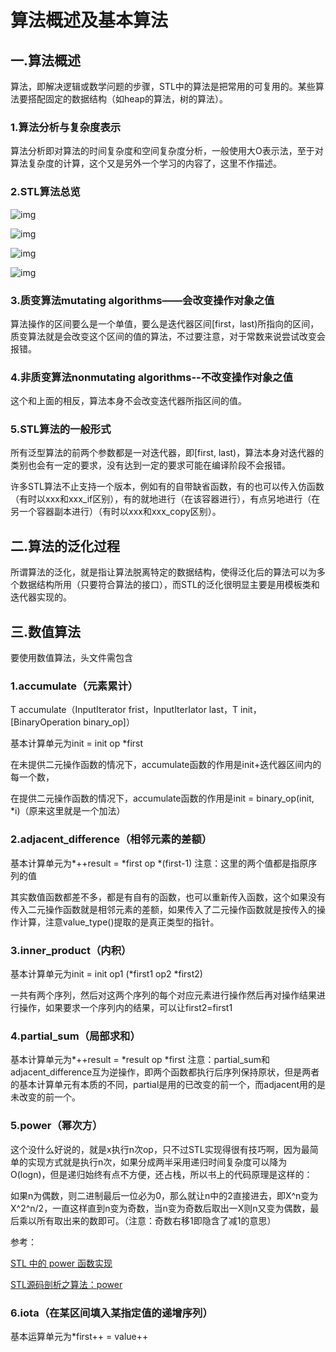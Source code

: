 # 算法概述及基本算法

## 一.算法概述

算法，即解决逻辑或数学问题的步骤，STL中的算法是把常用的可复用的。某些算法要搭配固定的数据结构（如heap的算法，树的算法）。

### 1.算法分析与复杂度表示

算法分析即对算法的时间复杂度和空间复杂度分析，一般使用大O表示法，至于对算法复杂度的计算，这个又是另外一个学习的内容了，这里不作描述。

### 2.STL算法总览

![img](https://img-blog.csdnimg.cn/20200212091827838.png?x-oss-process=image/watermark,type_ZmFuZ3poZW5naGVpdGk,shadow_10,text_aHR0cHM6Ly9ibG9nLmNzZG4ubmV0L3FxXzQxNDUzMjg1,size_16,color_FFFFFF,t_70)

![img](https://img-blog.csdnimg.cn/20200212091818311.png?x-oss-process=image/watermark,type_ZmFuZ3poZW5naGVpdGk,shadow_10,text_aHR0cHM6Ly9ibG9nLmNzZG4ubmV0L3FxXzQxNDUzMjg1,size_16,color_FFFFFF,t_70)

![img](https://img-blog.csdnimg.cn/20200212091847447.png?x-oss-process=image/watermark,type_ZmFuZ3poZW5naGVpdGk,shadow_10,text_aHR0cHM6Ly9ibG9nLmNzZG4ubmV0L3FxXzQxNDUzMjg1,size_16,color_FFFFFF,t_70)

![img](https://img-blog.csdnimg.cn/20200212091858379.png?x-oss-process=image/watermark,type_ZmFuZ3poZW5naGVpdGk,shadow_10,text_aHR0cHM6Ly9ibG9nLmNzZG4ubmV0L3FxXzQxNDUzMjg1,size_16,color_FFFFFF,t_70)

### 3.质变算法mutating algorithms——会改变操作对象之值

算法操作的区间要么是一个单值，要么是迭代器区间[first，last)所指向的区间，质变算法就是会改变这个区间的值的算法，不过要注意，对于常数来说尝试改变会报错。

### 4.非质变算法nonmutating algorithms--不改变操作对象之值

这个和上面的相反，算法本身不会改变迭代器所指区间的值。

### 5.STL算法的一般形式

所有泛型算法的前两个参数都是一对迭代器，即[first, last)，算法本身对迭代器的类别也会有一定的要求，没有达到一定的要求可能在编译阶段不会报错。

许多STL算法不止支持一个版本，例如有的自带缺省函数，有的也可以传入仿函数（有时以xxx和xxx_if区别），有的就地进行（在该容器进行），有点另地进行（在另一个容器副本进行）（有时以xxx和xxx_copy区别）。

## 二.算法的泛化过程

所谓算法的泛化，就是指让算法脱离特定的数据结构，使得泛化后的算法可以为多个数据结构所用（只要符合算法的接口），而STL的泛化很明显主要是用模板类和迭代器实现的。

## 三.数值算法

要使用数值算法，头文件需包含<numeric>

### 1.accumulate（元素累计）

T accumulate（InputIterator frist，InputIterIator last，T init，[BinaryOperation binary_op]）

基本计算单元为init = init op *first

在未提供二元操作函数的情况下，accumulate函数的作用是init+迭代器区间内的每一个数，

在提供二元操作函数的情况下，accumulate函数的作用是init = binary_op(init, *i)（原来这里就是一个加法）

### 2.adjacent_difference（相邻元素的差额）

基本计算单元为*++result = *first op *(first-1) 注意：这里的两个值都是指原序列的值

其实数值函数都差不多，都是有自有的函数，也可以重新传入函数，这个如果没有传入二元操作函数就是相邻元素的差额，如果传入了二元操作函数就是按传入的操作计算，注意value_type()提取的是真正类型的指针。

### 3.inner_product（内积）

基本计算单元为init = init op1 (*first1 op2 *first2)

一共有两个序列，然后对这两个序列的每个对应元素进行操作然后再对操作结果进行操作，如果要求一个序列内的结果，可以让first2=first1

### 4.partial_sum（局部求和）

基本计算单元为*++result = *result op *first 注意：partial_sum和adjacent_difference互为逆操作，即两个函数都执行后序列保持原状，但是两者的基本计算单元有本质的不同，partial是用的已改变的前一个，而adjacent用的是未改变的前一个。

### 5.power（幂次方）

这个没什么好说的，就是x执行n次op，只不过STL实现得很有技巧啊，因为最简单的实现方式就是执行n次，如果分成两半采用递归时间复杂度可以降为O(logn)，但是递归始终有点不方便，还占栈，所以书上的代码原理是这样的：

如果n为偶数，则二进制最后一位必为0，那么就让n中的2直接进去，即X^n变为X^2^n/2，一直这样直到n变为奇数，当n变为奇数后取出一X则n又变为偶数，最后乘以所有取出来的数即可。（注意：奇数右移1即隐含了减1的意思）

参考：

[STL 中的 power 函数实现](https://blog.csdn.net/my_renzhibo/article/details/7448152)

[STL源码剖析之算法：power](https://blog.csdn.net/weixin_34038293/article/details/92162402?utm_medium=distribute.pc_relevant.none-task-blog-2~default~baidujs_title~default-0.pc_relevant_paycolumn_v3&spm=1001.2101.3001.4242.1&utm_relevant_index=3)

### 6.iota（在某区间填入某指定值的递增序列）

基本运算单元为*first++ = value++


